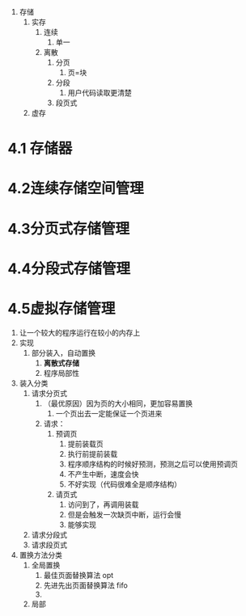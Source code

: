 1. 存储
	1. 实存
		1. 连续
			1. 单一
		2. 离散
			1. 分页
				1. 页=块
			2. 分段
				1. 用户代码读取更清楚
			3. 段页式
	2. 虚存

# 4.1 存储器
# 4.2连续存储空间管理
# 4.3分页式存储管理

# 4.4分段式存储管理
# 4.5虚拟存储管理
1. 让一个较大的程序运行在较小的内存上
2. 实现
	1. 部分装入，自动置换
		1. **离散式存储**
		2. 程序局部性
3. 装入分类
	1. 请求分页式
		1. （最优原因）因为页的大小相同，更加容易置换
			1. 一个页出去一定能保证一个页进来
		2. 请求：
			1. 预调页
				1. 提前装载页
				2. 执行前提前装载
				3. 程序顺序结构的时候好预测，预测之后可以使用预调页
				4. 不产生中断，速度会快
				5. 不好实现（代码很难全是顺序结构）
			2. 请页式
				1. 访问到了，再调用装载
				2. 但是会触发一次缺页中断，运行会慢
				3. 能够实现
	2. 请求分段式
	3. 请求段页式
4. 置换方法分类
	1. 全局置换
		1. 最佳页面替换算法 opt
		2. 先进先出页面替换算法 fifo
		3. 
	2. 局部